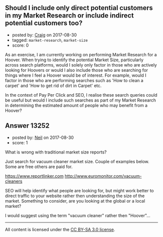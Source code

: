## Should I include only direct potential customers in my Market Research or include indirect potential customers too?

- posted by: [Craig](https://stackexchange.com/users/7349435/craig) on 2017-08-30
- tagged: `market-research`, `market-size`
- score: 0

As an exercise, I am currently working on performing Market Research for a Hoover.  When trying to identify the potential Market Size, particularly across search platforms, would I solely only factor in those who are actively looking for Hoovers or would I also include those who are searching for things where I feel a Hoover would be of interest.  For example, would I factor in those who are performing searches such as 'How to clean a carpet' and 'How to get rid of dirt in Carpet' etc.  

In the context of Pay Per Click and SEO, I realise these search queries could be useful but would I include such searches as part of my Market Research in determining the estimated amount of people who may benefit from a Hoover?


## Answer 13252

- posted by: [Neil](https://stackexchange.com/users/2711480/neil) on 2017-08-30
- score: 1

What is wrong with traditional market size reports? 

Just search for vacuum cleaner market size. Couple of examples below. Some are free others are paid for.

https://www.reportlinker.com
http://www.euromonitor.com/vacuum-cleaners

SEO will help identify what people are looking for, but might work better to direct traffic to your website rather then understanding the size of the market. Something to consider, are you looking at the global or a local market?

I would suggest using the term "vacuum cleaner" rather then "Hoover"... 




---

All content is licensed under the [CC BY-SA 3.0 license](https://creativecommons.org/licenses/by-sa/3.0/).
